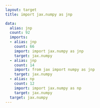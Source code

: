 ```yaml
---
layout: target
title: import jax.numpy as jnp

data:
  alias: jnp
  count: 92
  imports:
  - alias: jnp
    count: 66
    import: import jax.numpy as jnp
    target: jax.numpy
  - alias: jnp
    count: 14
    import: from jax import numpy as jnp
    target: jax.numpy
  - alias: np
    count: 12
    import: import jax.numpy as np
    target: jax.numpy
  target: jax.numpy
---
```

